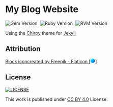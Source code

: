 # My Blog Website


![Gem Version](https://img.shields.io/badge/gem-3.5.9-blue)&nbsp;
![Ruby Version](https://img.shields.io/badge/ruby-3.3.1-blue)&nbsp;
![RVM Version](https://img.shields.io/badge/rvm-1.29.12-blue)&nbsp;

Using the [Chirpy](https://github.com/cotes2020/jekyll-theme-chirpy) theme for [Jekyll](https://jekyllrb.com/)

## Attribution

<a href="https://www.flaticon.com/free-icons/block" title="block icons">Block iconcreated by Freepik - Flaticon [<img src="./assets/block.png" style="width:15px">]</a>

## License

[![LICENSE](https://img.shields.io/badge/licence-CC%20BY%204.0-blue)][license]

This work is published under [CC BY 4.0][license] License.

[license]: https://creativecommons.org/licenses/by/4.0/
